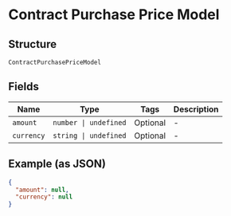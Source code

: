 
# Contract Purchase Price Model

## Structure

`ContractPurchasePriceModel`

## Fields

| Name | Type | Tags | Description |
|  --- | --- | --- | --- |
| `amount` | `number \| undefined` | Optional | - |
| `currency` | `string \| undefined` | Optional | - |

## Example (as JSON)

```json
{
  "amount": null,
  "currency": null
}
```

